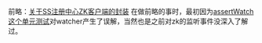   前略：[关于SS注册中心ZK客户端的封装](https://saaavsaaa.github.io/aaa/S_S_ZK_Registry_Center.html)
  在做前略的事时，最初因为[assertWatch这个单元测试](https://github.com/sharding-sphere/sharding-sphere/blob/dev/sharding-jdbc-orchestration/src/test/java/io/shardingsphere/jdbc/orchestration/reg/newzk/client/zookeeper/UsualClientTest.java)对watcher产生了误解，当然也是之前对zk的监听事件没深入了解过。
